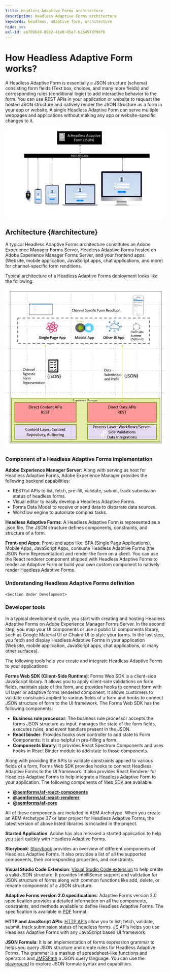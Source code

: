 ```yaml
---
title: Headless Adaptive Forms architecture
description: Headless Adaptive Forms architecture
keywords: headless, adaptive form, architecture
hide: yes
exl-id: ee7096d8-89e2-41e0-85e7-b26457df96fb
---
```


# How Headless Adaptive Form works?

A Headless Adaptive Form is essentially a JSON structure (schema) consisting form fields (Text box, choices, and many more fields) and corresponding rules (conditional logic) to add interactive behavior to the form. You can use REST APIs in your application or website to request the hosted JSON structure and natively render the JSON structure as a form in your app or website. A single Headless Adaptive Form can serve multiple webpages and applications without making any app or website-specific changes to it.

![How Headless Adaptive Form works](/help/assets/how-headless-adaprive-forms-work.png)

## Architecture {#architecture}

A typical Headless Adaptive Forms architecture constitutes an Adobe Experience Manager Forms Server, Headless Adaptive Forms hosted on Adobe Experience Manager Forms Server, and your frontend apps (Website, mobile application, JavaScript apps, chat applications, and more) for channel-specific form renditions.

Typical architecture of a Headless Adaptive Forms deployment looks like the following:

![Architecture](/help/assets/headless-af-architecture.png)

<!-- 

You can use the React renderer component shipped with Headless Adaptive Forms to render an Adaptive Form or build your own custom component to natively render a Headless Form in a website or an application or use any UI framework or programming language to build your own components to render your forms.

A typical Headless Adaptive Forms architecture constitutes an Adobe Experience Manager Server, JSON structure of forms, various frontend apps for channel-specific form renditions.

![Architecture](/help/assets/headless-af-architecture.png) -->

### Component of a Headless Adaptive Forms implementation

**Adobe Experience Manager Server**: Along with serving as host for Headless Adaptive Forms, Adobe Experience Manager provides the following backend capabilities:  

* RESTful APIs to list, fetch, pre-fill, validate, submit, track submission status of headless forms.
* Visual editor to easily develop a Headless Adaptive Forms.
* Forms Data Model to receive or send data to disparate data sources.
* Workflow engine to automate complex tasks.

**Headless Adaptive Forms**: A Headless Adaptive Form is represented as a .json file. The JSON structure defines components, constraints, and structure of a form.

**Front-end Apps**: Front-end apps like, SPA (Single Page Applications), Mobile Apps, JavaScript Apps, consume Headless Adaptive Forms (the JSON Form Representation) and render the form on a client. You can use the React renderer component shipped with Headless Adaptive Forms to render an Adaptive Form or build your own custom component to natively render Headless Adaptive Forms.

### Understanding Headless Adaptive Forms definition

`<Section Under Development>`

### Developer tools

In a typical development cycle, you start with creating and hosting Headless Adaptive Forms on Adobe Experience Manager Forms Server. In the second step, you map your UI components or use a public UI components library, such as Google Material UI or Chakra UI to style your forms. In the last step, you fetch and display Headless Adaptive Forms in your application (Website, mobile application, JavaScript apps, chat applications, or many other surfaces).  

The following tools help you create and integrate Headless Adaptive Forms to your applications:

**Forms Web SDK (Client-Side Runtime)**: Forms Web SDK is a client-side JavaScript library. It allows you to apply client-side validations on form fields, maintain state of the form, and provides hooks to connect form with UI layer or adaptive forms rendered component. It allows customers to validate constrains applied to various fields of a form and hooks to connect JSON structure of form to the UI framework. The Forms Web SDK has the following components:

* **Business rule processor**: The business rule processor accepts the forms JSON structure as input, manages the state of the form fields, executes rules, and event handlers present in the JSON.
* **React binder**: Provides hooks over controller to add state to Form Components. It is also helpful in pre-filling a form.
* **Components library**: It provides React Spectrum Components and uses hooks in React Binder module to add state to those components.

Along with providing the APIs to validate constraints applied to various fields of a form, Forms Web SDK provides hooks to connect Headless Adaptive Forms to the UI framework. It also provides React Renderer​ for Headless Adaptive Forms to help integrate a Headless Adaptive Form to your application. The following components of Web SDK are available:

* **[@aemforms/af-react-components](https://www.npmjs.com/package/@aemforms/af-react-components)** 
* **[@aemforms/af-react-renderer](https://www.npmjs.com/package/@aemforms/af-react-renderer)**
* **[@aemforms/af-core](https://www.npmjs.com/package/@aemforms/af-core)**

All of these components are included in AEM Archetype. When you create an AEM Archetype 37 or later project for Headless Adaptive Forms, the latest version of above listed libraries is included in the project.

**Started Application**: Adobe has also released a started application to help you start quickly with Headless Adaptive Forms.

<!-- **View Library (UI Layer)**: A custom form application built in a front-end language. You can use react, Angular, Flutter, NPM, Vue.js, Ionic, BootStrap, or any other language to built front end. You can also use the Headless Adaptive Forms Super Component, provided out-of-the-box, inside a react application to render a headless adaptive form. Headless Adaptive Forms super component makes use of OOTB react spectrum -based form components to render the Headless adaptive form. 

Core-Components: It enables use to render an Adaptive Form using JSON structure. It uses rule grammar to help create dynamic field interactions. The rule grammar is based on [JSON formula](http://github.com/adobe/json-formula/). You can develop your own renderer or embed the React based Adaptive Forms renderer, provided OOTB, in your front-end app to render the form. -->

**Storybook**: [Storybook](https://opensource.adobe.com/aem-forms-af-runtime/storybook/) provides an overview of different components of Headless Adaptive Forms. It also provides a list of all the supported components, their corresponding properties, and constraints.

**Visual Studio Code Extension**: [Visual Studio Code extension](visual-studio-code-extension-for-headless-adaptive-forms.md) to help create a valid JSON structure. It provides IntelliSense support and validation for JSON structure of forms along with common functions like add, delete, or rename components of a JSON structure.

**Adaptive Forms version 2.0 specifications**: Adaptive Forms version 2.0 specification provides a detailed information on all the components, constraints, and methods available to define Headless Adaptive Forms. The specification is available in [PDF](/help/assets/Headless-Adaptive-Form-Specification.pdf) format.

**HTTP and JavaScript APIs**: [HTTP APIs](https://opensource.adobe.com/aem-forms-af-runtime/api/) allow you to list, fetch, validate, submit, track submission status of headless forms. [JS APIs](https://opensource.adobe.com/aem-forms-af-runtime/jsdocs/) helps you use Headless Adaptive Forms with any JavaScript based UI framework. 

**JSON Formula**: It is an implementation of forms expression grammar to helps you query JSON structure and create rules for Headless Adaptive Forms. The grammar is a mashup of spreadsheet-like functions and operators and [JMESPath](https://jmespath.org/) a JSON query language. You can use the [playground](https://opensource.adobe.com/json-formula/dist/index.html) to explore JSON formula syntax and capabilities.